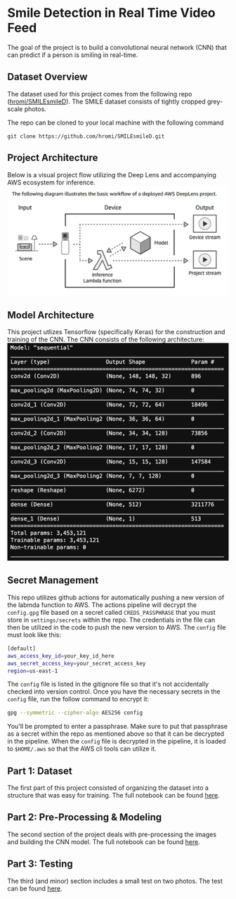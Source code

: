 # Smile Detection in Real Time Video Feed
The goal of the project is to build a convolutional neural network (CNN) that can predict if a person is smiling in real-time.
## Dataset Overview
The dataset used for this project comes from the following repo ([hromi/SMILEsmileD](https://github.com/hromi/SMILEsmileD)). The SMILE dataset consists of tightly cropped grey-scale photos.

The repo can be cloned to your local machine with the following command
```
git clone https://github.com/hromi/SMILEsmileD.git
```

## Project Architecture
Below is a visual project flow utilizing the Deep Lens and accompanying AWS ecosystem for inference.
![](ref/project_flow.png)
## Model Architecture
This project utlizes Tensorflow (specifically Keras) for the construction and training of the CNN. The CNN consists of the following architecture:  
![](img/model_arch.png)  

## Secret Management
This repo utilizes github actions for automatically pushing a new version of the labmda function to AWS. The actions pipeline will decrypt the `config.gpg` file based on a secret called `CREDS_PASSPHRASE` that you must store in `settings/secrets` within the repo. The credentials in the file can then be utilized in the code to push the new version to AWS. The `config` file must look like this:

```bash
[default]
aws_access_key_id=your_key_id_here
aws_secret_access_key=your_secret_access_key
region=us-east-1
```

The `config` file is listed in the gitignore file so that it's not accidentally checked into version control. Once you have the necessary secrets in the `config` file, run the follow command to encrypt it:

```bash
gpg --symmetric --cipher-algo AES256 config
```
You'll be prompted to enter a passphrase. Make sure to put that passphrase as a secret within the repo as mentioned above so that it can be decrypted in the pipeline. When the `config` file is decrypted in the pipeline, it is loaded to `$HOME/.aws` so that the AWS cli tools can utilize it.  

## Part 1: Dataset  
The first part of this project consisted of organizing the dataset into a structure that was easy for training. The full notebook can be found [here](notebooks/smile_detection_01.ipynb).  

## Part 2: Pre-Processing & Modeling  
The second section of the project deals with pre-processing the images and building the CNN model. The full notebook can be found [here](notebooks/smile_detection_02.ipynb).  

## Part 3: Testing  
The third (and minor) section includes a small test on two photos. The test can be found [here](notebooks/smile_detection_03.ipynb).
